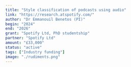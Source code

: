 ```yaml
---
title: "Style classification of podcasts using audio"
link: "https://research.atspotify.com/"
author: "Dr Emmanouil Benetos (PI)"
begin: "2024"
end: "2026"
grant: "Spotify Ltd, PhD studentship"
partner: "Spotify Ltd"
amount: "£33,000"
status: "active"
tags: ["Industry funding"]
image: "./rudiments.png"
---
```

